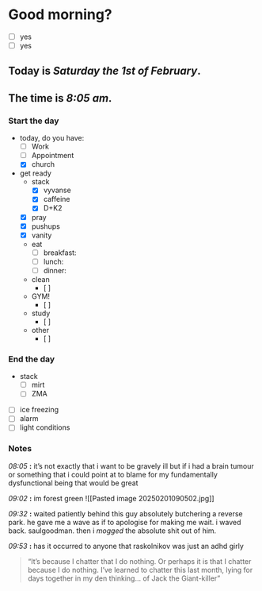 # Good morning? 
* [ ] yes
* [ ] yes

## Today is ***Saturday the 1st of February***.
## The time is ***8:05 am***.
### Start the day
* today, do you have:
	* [ ] Work
	* [ ] Appointment
	* [x] church 

* get ready
	* stack
		* [x] vyvanse
		* [x] caffeine
		* [x] D+K2
	* [x] pray
	* [x] pushups
	* [x] vanity
	* eat
		* [ ] breakfast:
		* [ ] lunch:
		* [ ] dinner:
	* clean
		* [ ] 
	* GYM!
		* [ ] 
	* study
		* [ ] 
	* other
		* [ ] 
### End the day
* stack
	* [ ] mirt
	* [ ] ZMA
* [ ] ice freezing
* [ ] alarm
* [ ] light conditions

### Notes


*08:05* **:** it’s not exactly that i want to be gravely ill but if i had a brain tumour or something that i could point at to blame for my fundamentally dysfunctional being that would be great

*09:02* **:** im forest green ![[Pasted image 20250201090502.jpg]]

*09:32* **:**   waited patiently behind this guy absolutely butchering a reverse park. he gave me a wave as if to apologise for making me wait. i waved back. saulgoodman. then i $mogged$ the absolute shit out of him.


*09:53* **:** has it occurred to anyone that raskolnikov was just an adhd girly
> “It’s because I chatter that I do nothing. Or perhaps it is that I chatter because I do nothing. I’ve learned to chatter this last month, lying for days together in my den thinking... of Jack the Giant-killer”